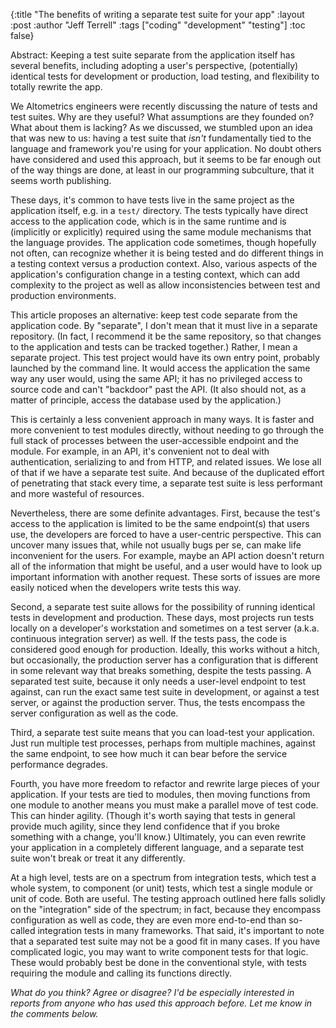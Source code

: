 {:title "The benefits of writing a separate test suite for your app"
 :layout :post
 :author "Jeff Terrell"
 :tags ["coding" "development" "testing"]
 :toc false}

Abstract: Keeping a test suite separate from the application itself has several benefits, including adopting a user's perspective, (potentially) identical tests for development or production, load testing, and flexibility to totally rewrite the app.

<!--more-->
We Altometrics engineers were recently discussing the nature of tests and test suites. Why are they useful? What assumptions are they founded on? What about them is lacking? As we discussed, we stumbled upon an idea that was new to us: having a test suite that <em>isn't</em> fundamentally tied to the language and framework you're using for your application. No doubt others have considered and used this approach, but it seems to be far enough out of the way things are done, at least in our programming subculture, that it seems worth publishing.

These days, it's common to have tests live in the same project as the application itself, e.g. in a `test/` directory. The tests typically have direct access to the application code, which is in the same runtime and is (implicitly or explicitly) required using the same module mechanisms that the language provides. The application code sometimes, though hopefully not often, can recognize whether it is being tested and do different things in a testing context versus a production context. Also, various aspects of the application's configuration change in a testing context, which can add complexity to the project as well as allow inconsistencies between test and production environments.

This article proposes an alternative: keep test code separate from the application code. By "separate", I don't mean that it must live in a separate repository. (In fact, I recommend it be the same repository, so that changes to the application and tests can be tracked together.) Rather, I mean a separate project. This test project would have its own entry point, probably launched by the command line. It would access the application the same way any user would, using the same API; it has no privileged access to source code and can't "backdoor" past the API. (It also should not, as a matter of principle, access the database used by the application.)

This is certainly a less convenient approach in many ways. It is faster and more convenient to test modules directly, without needing to go through the full stack of processes between the user-accessible endpoint and the module. For example, in an API, it's convenient not to deal with authentication, serializing to and from HTTP, and related issues. We lose all of that if we have a separate test suite. And because of the duplicated effort of penetrating that stack every time, a separate test suite is less performant and more wasteful of resources.

Nevertheless, there are some definite advantages. First, because the test's access to the application is limited to be the same endpoint(s) that users use, the developers are forced to have a user-centric perspective. This can uncover many issues that, while not usually bugs per se, can make life inconvenient for the users. For example, maybe an API action doesn't return all of the information that might be useful, and a user would have to look up important information with another request. These sorts of issues are more easily noticed when the developers write tests this way.

Second, a separate test suite allows for the possibility of running identical tests in development and production. These days, most projects run tests locally on a developer's workstation and sometimes on a test server (a.k.a. continuous integration server) as well. If the tests pass, the code is considered good enough for production. Ideally, this works without a hitch, but occasionally, the production server has a configuration that is different in some relevant way that breaks something, despite the tests passing. A separated test suite, because it only needs a user-level endpoint to test against, can run the exact same test suite in development, or against a test server, or against the production server. Thus, the tests encompass the server configuration as well as the code.

Third, a separate test suite means that you can load-test your application. Just run multiple test processes, perhaps from multiple machines, against the same endpoint, to see how much it can bear before the service performance degrades.

Fourth, you have more freedom to refactor and rewrite large pieces of your application. If your tests are tied to modules, then moving functions from one module to another means you must make a parallel move of test code. This can hinder agility. (Though it's worth saying that tests in general provide much agility, since they lend confidence that if you broke something with a change, you'll know.) Ultimately, you can even rewrite your application in a completely different language, and a separate test suite won't break or treat it any differently.

At a high level, tests are on a spectrum from integration tests, which test a whole system, to component (or unit) tests, which test a single module or unit of code. Both are useful. The testing approach outlined here falls solidly on the "integration" side of the spectrum; in fact, because they encompass configuration as well as code, they are even more end-to-end than so-called integration tests in many frameworks. That said, it's important to note that a separated test suite may not be a good fit in many cases. If you have complicated logic, you may want to write component tests for that logic. These would probably best be done in the conventional style, with tests requiring the module and calling its functions directly.

<em>What do you think? Agree or disagree? I'd be especially interested in reports from anyone who has used this approach before. Let me know in the comments below.</em>
